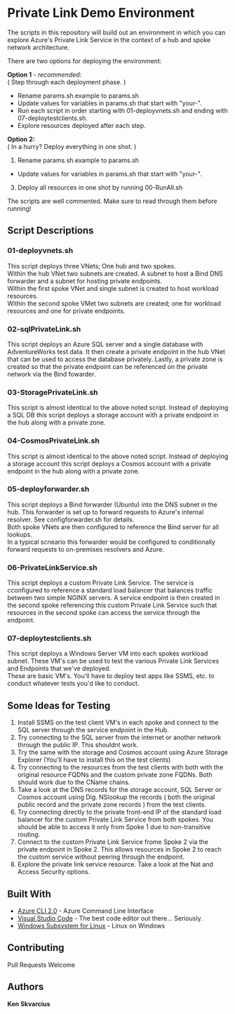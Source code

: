 # Private Link Demo Environment

The scripts in this repository will build out an environment in which you can explore Azure's Private Link Service in the context of a hub and spoke network architecture.

There are two options for deploying the environment:

**Option 1** - *recommended*:\
( Step through each deployment phase. )
* Rename params.sh.example to params.sh
* Update values for variables in params.sh that start with "your-".
* Run each script in order starting with 01-deployvnets.sh and ending with 07-deploytestclients.sh.
* Explore resources deployed after each step.

**Option 2:**\
( In a hurry? Deploy everything in one shot. )
1. Rename params.sh.example to params.sh
* Update values for variables in params.sh that start with "your-".
3. Deploy all resources in one shot by running 00-RunAll.sh

The scripts are well commented. Make sure to read through them before running!

## Script Descriptions

### 01-deployvnets.sh
This script deploys three VNets; One hub and two spokes.\
Within the hub VNet two subnets are created. A subnet to host a Bind DNS forwarder and a subnet for hosting private endpoints.\
Within the first spoke VNet and single subnet is created to host workload resources.\
Within the second spoke VMet two subnets are created; one for workload resources and one for private endpoints.

### 02-sqlPrivateLink.sh
This script deploys an Azure SQL server and a single database with AdventureWorks test data. It then create a private endpoint in the hub VNet that can be used to access the database privately.
Lastly, a private zone is created so that the private endpoint can be referenced on the private network via the Bind fowarder.

### 03-StoragePrivateLink.sh
This script is almost identical to the above noted script. Instead of deploying a SQL DB this script deploys a storage account with a private endpoint in the hub along with a private zone.

### 04-CosmosPrivateLink.sh
This script is almost identical to the above noted script. Instead of deploying a storage account this script deploys a Cosmos account with a private endpoint in the hub along with a private zone.

### 05-deployforwarder.sh
This script deploys a Bind forwarder (Ubuntu) into the DNS subnet in the hub. This forwarder is set up to forward requests to Azure's internal resolver. See configforwarder.sh for details.\
Both spoke VNets are then configured to reference the Bind server for all lookups.\
In a typical scneario this forwarder would be configured to conditionally forward requests to on-premises resolvers and Azure.

### 06-PrivateLinkService.sh
This script deploys a custom Private Link Service. The service is cconfigured to reference a standard load balancer that balances traffic between two simple NGINX servers. A service endpoint is then created in the second spoke referencing this custom Private Link Service such that resources in the second spoke can access the service through the endpoint.

### 07-deploytestclients.sh
This script deploys a Windows Server VM into each spokes workload subnet. These VM's can be used to test the various Private Link Services and Endpoints that we've deployed.\
These are basic VM's. You'll have to deploy test apps like SSMS, etc. to conduct whatever tests you'd like to conduct.

## Some Ideas for Testing
1. Install SSMS on the test client VM's in each spoke and connect to the SQL server through the service endpoint in the Hub.
2. Try connecting to the SQL server from the internet or another network through the public IP. This shouldnt work. 
3. Try the same with the storage and Cosmos account using Azure Storage Explorer (You'll have to install this on the test clients)
4. Try connecting to the resources from the test clients with both with the original resource FQDNs and the custom private zone FQDNs. Both should work due to the CName chains.
5. Take a look at the DNS records for the storage account, SQL Server or Cosmos account using Dig. NSlookup the records ( both the original public record and the private zone records ) from the test clients.
6. Try connecting directly to the private front-end IP of the standard load balancer for the custom Private Link Service from both spokes. You should be able to access it only from Spoke 1 due to non-transitive routing.
7. Connect to the custom Private Link Service frome Spoke 2 via the private endpoint in Spoke 2. This allows resources in Spoke 2 to reach the custom service without peering through the endpoint.
8. Explore the private link service resource. Take a look at the Nat and Access Security options.

## Built With

* [Azure CLI 2.0](https://docs.microsoft.com/en-us/cli/azure/install-azure-cli?view=azure-cli-latest) - Azure Command Line Interface
* [Visual Studio Code](https://code.visualstudio.com/) - The best code editor out there... Seriously.
* [Windows Subsystem for Linux](https://docs.microsoft.com/en-us/windows/wsl/install-win10) - Linux on Windows

## Contributing

Pull Requests Welcome

## Authors

**Ken Skvarcius**
